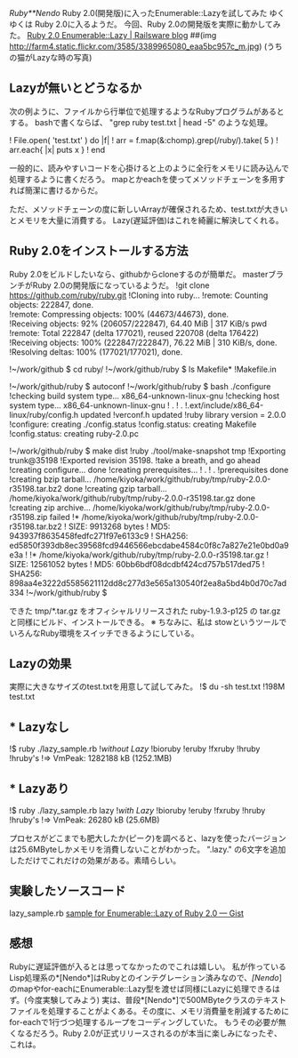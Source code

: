 *Ruby**Nendo* Ruby 2.0(開発版)に入ったEnumerable::Lazyを試してみた
ゆくゆくは Ruby 2.0に入るようだ。
今回、Ruby 2.0の開発版を実際に動かしてみた。
 [Ruby 2.0 Enumerable::Lazy | Railsware blog](http://blog.railsware.com/2012/03/13/ruby-2-0-enumerablelazy/)
##(img http://farm4.static.flickr.com/3585/3389965080_eaa5bc957c_m.jpg) (うちの猫がLazyな時の写真)

## Lazyが無いとどうなるか

次の例ように、ファイルから行単位で処理するようなRubyプログラムがあるとする。
bashで書くならば、 "grep ruby test.txt | head -5" のような処理。

!  File.open( 'test.txt' ) do |f|
!    arr = f.map(&:chomp).grep(/ruby/).take( 5 )
!    arr.each{ |x| puts x }
!  end

一般的に、読みやすいコードを心掛けると上のように全行をメモリに読み込んで処理するように書くだろう。
mapとかeachを使ってメソッドチェーンを多用すれば簡潔に書けるからだ。

ただ、メソッドチェーンの度に新しいArrayが確保されるため、test.txtが大きいとメモリを大量に消費する。
Lazy(遅延評価)はこれを綺麗に解決してくれる。

## Ruby 2.0をインストールする方法

Ruby 2.0をビルドしたいなら、githubからcloneするのが簡単だ。
masterブランチがRuby 2.0の開発版になっているようだ。
!git clone https://github.com/ruby/ruby.git
!Cloning into ruby...
!remote: Counting objects: 222847, done.        
!remote: Compressing objects: 100% (44673/44673), done.        
!Receiving objects:  92% (206057/222847), 64.40 MiB | 317 KiB/s   pwd
!remote: Total 222847 (delta 177021), reused 220708 (delta 176422)        
!Receiving objects: 100% (222847/222847), 76.22 MiB | 310 KiB/s, done.
!Resolving deltas: 100% (177021/177021), done.

!~/work/github $ cd ruby/
!~/work/github/ruby $ ls Makefile*
!Makefile.in

!~/work/github/ruby $ autoconf
!~/work/github/ruby $ bash ./configure
!checking build system type... x86_64-unknown-linux-gnu
!checking host system type... x86_64-unknown-linux-gnu
!   .
!   .
!.ext/include/x86_64-linux/ruby/config.h updated
!verconf.h updated
!ruby library version = 2.0.0
!configure: creating ./config.status
!config.status: creating Makefile
!config.status: creating ruby-2.0.pc

!~/work/github/ruby $ make dist
!ruby ./tool/make-snapshot tmp 
!Exporting trunk@35198
!Exported revision 35198.
!take a breath, and go ahead
!creating configure... done
!creating prerequisites...
!   .
!   .
!prerequisites done
!creating bzip tarball... /home/kiyoka/work/github/ruby/tmp/ruby-2.0.0-r35198.tar.bz2 done
!creating gzip tarball... /home/kiyoka/work/github/ruby/tmp/ruby-2.0.0-r35198.tar.gz done
!creating zip archive... /home/kiyoka/work/github/ruby/tmp/ruby-2.0.0-r35198.zip failed
!* /home/kiyoka/work/github/ruby/tmp/ruby-2.0.0-r35198.tar.bz2
!  SIZE:   9913268 bytes
!  MD5:    943937f8635458fedfc271f97e6133c9
!  SHA256: ed5850f393db8ec39568fcd9446566ebcdabe4584c0f8c7a827e21e0bd0a9e3a
!
!* /home/kiyoka/work/github/ruby/tmp/ruby-2.0.0-r35198.tar.gz
!  SIZE:   12561052 bytes
!  MD5:    60bb6bdf08dcdbf424cd757b517ded75
!  SHA256: 898aa4e3222d5585621112dd8c277d3e565a130540f2ea8a5bd4b0d70c7ad334
!~/work/github/ruby $ 

できた tmp/*.tar.gz をオフィシャルリリースされた ruby-1.9.3-p125 の tar.gz と同様にビルド、インストールできる。
※ ちなみに、私は stowというツールでいろんなRuby環境をスイッチできるようにしている。

## Lazyの効果
実際に大きなサイズのtest.txtを用意して試してみた。
!$ du -sh test.txt 
!198M	test.txt

## * Lazyなし
!$ ruby ./lazy_sample.rb 
!*without Lazy*
!bioruby
!eruby
!fxruby
!hruby
!hruby's
!=> VmPeak:	 1282188 kB  (1252.1MB)

## * Lazyあり
!$ ruby ./lazy_sample.rb lazy
!*with    Lazy*
!bioruby
!eruby
!fxruby
!hruby
!hruby's
!=> VmPeak:	   26280 kB    (25.6MB)

プロセスがどこまでも肥大したか(ピーク)を調べると、lazyを使ったバージョンは25.6MByteしかメモリを消費しないことがわかった。
".lazy." の6文字を追加しただけでこれだけの効果がある。素晴らしい。

## 実験したソースコード
 lazy_sample.rb
 [sample for Enumerable::Lazy of Ruby 2.0 — Gist](http://gist.github.com/61088b4da92abe974b60)

## 感想
Rubyに遅延評価が入るとは思ってなかったのでこれは嬉しい。
私が作っているLisp処理系の*[Nendo*]はRubyとのインテグレーション済みなので、*[Nendo*]のmapやfor-eachにEnumerable::Lazy型を渡せば同様にLazyに処理できるはず。(今度実験してみよう)
実は、普段*[Nendo*]で500MByteクラスのテキストファイルを処理することがよくある。その度に、メモリ消費量を削減するためにfor-eachで1行づつ処理するループをコーディングしていた。
もうその必要が無くなるだろう。Ruby 2.0が正式リリースされるのが本当に楽しみになったぞ、これは。
